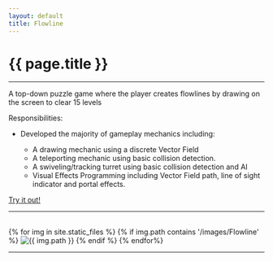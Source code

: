 ```yaml
---
layout: default
title: Flowline
---
```

# {{ page.title }}

---

A top-down puzzle game where the player creates flowlines by drawing on the screen to clear 15 levels

Responsibilities:

+ Developed the majority of gameplay mechanics including:

    + A drawing mechanic using a discrete Vector Field
    + A teleporting mechanic using basic collision detection.
    + A swiveling/tracking turret using basic collision detection and AI
    + Visual Effects Programming including Vector Field path, line of sight indicator and portal effects.

[Try it out!](http://games.digipen.edu/games/flowline)

---

<html>
    <div class="hasImage">
        {% for img in site.static_files %}
            {% if img.path contains '/images/Flowline' %}
                <img src="{{ img.path }}" alt="{{ img.path }}">
            {% endif %}
        {% endfor%}
    </div>
</html>

---
